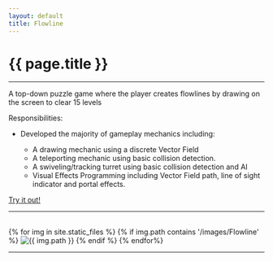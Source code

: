 ```yaml
---
layout: default
title: Flowline
---
```

# {{ page.title }}

---

A top-down puzzle game where the player creates flowlines by drawing on the screen to clear 15 levels

Responsibilities:

+ Developed the majority of gameplay mechanics including:

    + A drawing mechanic using a discrete Vector Field
    + A teleporting mechanic using basic collision detection.
    + A swiveling/tracking turret using basic collision detection and AI
    + Visual Effects Programming including Vector Field path, line of sight indicator and portal effects.

[Try it out!](http://games.digipen.edu/games/flowline)

---

<html>
    <div class="hasImage">
        {% for img in site.static_files %}
            {% if img.path contains '/images/Flowline' %}
                <img src="{{ img.path }}" alt="{{ img.path }}">
            {% endif %}
        {% endfor%}
    </div>
</html>

---
